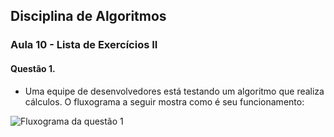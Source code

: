 ## Disciplina de Algoritmos

### Aula 10 - Lista de Exercícios II

#### Questão 1.

- Uma equipe de desenvolvedores está testando um algoritmo que realiza cálculos. O fluxograma a seguir mostra como é seu funcionamento:

![Fluxograma da questão 1](./Downloads/fluxograma.png)